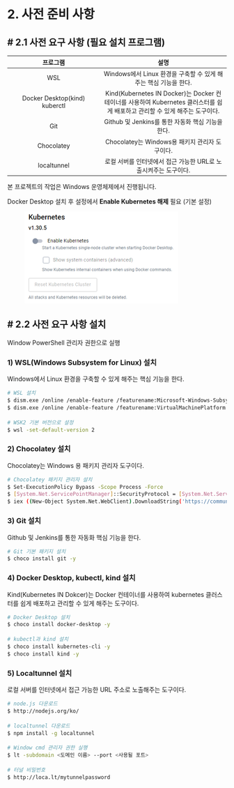 # 2. 사전 준비 사항

## # 2.1  사전 요구 사항 (필요 설치 프로그램)

<table><thead><tr><th width="199" align="center">프로그램</th><th align="center">설명</th></tr></thead><tbody><tr><td align="center">WSL</td><td align="center">Windows에서 Linux 환경을 구축할 수 있게 해주는 핵심 기능을 한다.</td></tr><tr><td align="center">Docker Desktop(kind)<br>kuberctl</td><td align="center">Kind(Kubernetes IN Docker)는 Docker 컨테이너를 사용하여 Kubernetes 클러스터를 쉽게 배포하고 관리할 수 있게 해주는 도구이다.</td></tr><tr><td align="center">Git</td><td align="center">Github 및 Jenkins를 통한 자동화 핵심 기능을 한다.</td></tr><tr><td align="center">Chocolatey</td><td align="center">Chocolatey는 Windows용 패키지 관리자 도구이다.</td></tr><tr><td align="center">localtunnel</td><td align="center">로컬 서버를 인터넷에서 접근 가능한 URL로 노출시켜주는 도구이다.</td></tr></tbody></table>

본 프로젝트의 작업은 Windows 운영체제에서 진행됩니다.

Docker Desktop 설치 후 설정에서 **Enable Kubernetes 해제** 필요 (기본 설정)

<figure><img src="../.gitbook/assets/image (1).png" alt="" width="352"><figcaption></figcaption></figure>

## # 2.2 사전 요구 사항 설치

Window PowerShell 관리자 권한으로 실행

### 1) WSL(Windows Subsystem for Linux) 설치

Windows에서 Linux 환경을 구축할 수 있게 해주는 핵심 기능을 한다.

```sh
# WSL 설치
$ dism.exe /online /enable-feature /featurename:Microsoft-Windows-Subsystem-Linux /all /norestart
$ dism.exe /online /enable-feature /featurename:VirtualMachinePlatform /all /norestart

# WSK2 기본 버전으로 설정
$ wsl -set-default-version 2
```

### 2) Chocolatey 설치

Chocolatey는 Windows 용 패키지 관리자 도구이다.

```sh
# Chocolatey 패키지 관리자 설치
$ Set-ExecutionPolicy Bypass -Scope Process -Force
$ [System.Net.ServicePointManager]::SecurityProtocol = [System.Net.ServicePointManager]::SecurityProtocol -bor 3072
$ iex ((New-Object System.Net.WebClient).DownloadString('https://community.chocolatey.org/install.ps1'))
```

### 3) Git 설치

Github 및 Jenkins를 통한 자동화 핵심 기능을 한다.

```bash
# Git 기본 패키지 설치
$ choco install git -y
```

### 4) Docker Desktop, kubectl, kind 설치

Kind(Kubernetes IN Dokcer)는 Docker 컨테이너를 사용하여 kubernetes 클러스터를 쉽게 배포하고 관리할 수 있게 해주는 도구이다.

```bash
# Docker Desktop 설치
$ choco install docker-desktop -y

# kubectl과 kind 설치
$ choco install kubernetes-cli -y
$ choco install kind -y
```

### 5) Localtunnel 설치

로컬 서버를 인터넷에서 접근 가능한 URL 주소로 노출해주는 도구이다.

```bash
# node.js 다운로드
$ http://nodejs.org/ko/

# localtunnel 다운로드
$ npm install -g localtunnel

# Window cmd 관리자 권한 실행
$ lt -subdomain <도메인 이름> --port <사용될 포트>

# 터널 비밀번호
$ http://loca.lt/mytunnelpassword
```
